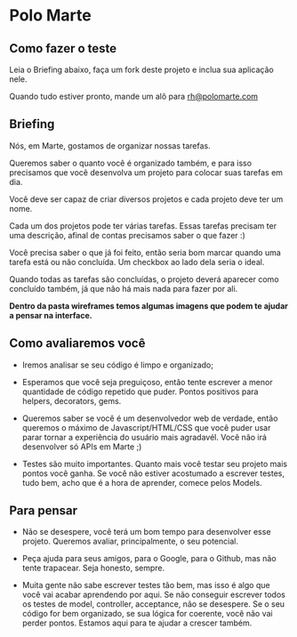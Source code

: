 # Polo Marte

## Como fazer o teste
Leia o Briefing abaixo, faça um fork deste projeto e inclua sua aplicação nele.

Quando tudo estiver pronto, mande um alô para
[rh@polomarte.com](rh@polomarte.com)


## Briefing

Nós, em Marte, gostamos de organizar nossas tarefas.

Queremos saber o quanto você é organizado também, e para isso precisamos que
você desenvolva um projeto para colocar suas tarefas em dia.

Você deve ser capaz de criar diversos projetos e cada projeto deve ter um
nome.

Cada um dos projetos pode ter várias tarefas. Essas tarefas precisam ter uma
descrição, afinal de contas precisamos saber o que fazer :)

Você precisa saber o que já foi feito, então seria bom marcar quando uma tarefa
está ou não concluída. Um checkbox ao lado dela seria o ideal.

Quando todas as tarefas são concluídas, o projeto deverá aparecer como concluído
também, já que não há mais nada para fazer por ali.

**Dentro da pasta wireframes temos algumas imagens que podem te ajudar a pensar na
interface.**


## Como avaliaremos você

* Iremos analisar se seu código é limpo e organizado;

* Esperamos que você seja preguiçoso, então tente escrever a menor quantidade de
código repetido que puder. Pontos positivos para helpers, decorators, gems.

* Queremos saber se você é um desenvolvedor web de verdade, então queremos o
máximo de Javascript/HTML/CSS que você puder usar parar tornar a experiência do
usuário mais agradavél. Você não irá desenvolver só APIs em Marte ;)

* Testes são muito importantes. Quanto mais você testar seu projeto mais pontos
você ganha. Se você não estiver acostumado a escrever testes, tudo bem, acho que
é a hora de aprender, comece pelos Models.


## Para pensar

* Não se desespere, você terá um bom tempo para desenvolver esse projeto.
Queremos avaliar, principalmente, o seu potencial.

* Peça ajuda para seus amigos, para o Google, para o Github, mas não tente
trapacear. Seja honesto, sempre.

* Muita gente não sabe escrever testes tão bem, mas isso é algo que você vai
acabar aprendendo por aqui. Se não conseguir escrever todos os testes de model,
controller, acceptance, não se desespere. Se o seu código for bem organizado,
se sua lógica for coerente, você não vai perder pontos. Estamos aqui para te
ajudar a crescer também.
